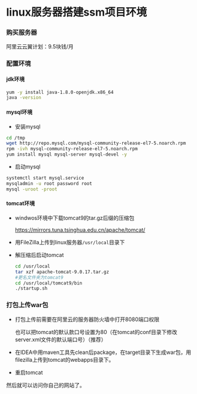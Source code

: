 # linux服务器搭建ssm项目环境


### 购买服务器

阿里云云翼计划：9.5块钱/月

### 配置环境

#### jdk环境

```sh
yum -y install java-1.8.0-openjdk.x86_64
java -version
```

#### mysql环境

* 安装mysql

```sh
cd /tmp
wget http://repo.mysql.com/mysql-community-release-el7-5.noarch.rpm  
rpm -ivh mysql-community-release-el7-5.noarch.rpm 
yum install mysql mysql-server mysql-devel -y
```

* 启动mysql

```sh
systemctl start mysql.service
mysqladmin -u root password root
mysql -uroot -proot
```

#### tomcat环境

* windwos环境中下载tomcat9的tar.gz后缀的压缩包

  https://mirrors.tuna.tsinghua.edu.cn/apache/tomcat/

* 用FileZilla上传到linux服务器`/usr/local`目录下

* 解压缩后启动tomcat

  ```sh
  cd /usr/local
  tar xzf apache-tomcat-9.0.17.tar.gz
  #更名文件夹为tomcat9
  cd /usr/local/tomcat9/bin
  ./startup.sh
  ```

### 打包上传war包

* 打包上传前需要在阿里云的服务器防火墙中打开8080端口权限

  也可以把tomcat的默认款口号设置为80（在tomcat的conf目录下修改server.xml文件的默认端口号）（推荐）

* 在IDEA中用maven工具先clean后package，在target目录下生成war包，用filezilla上传到tomcat的webapps目录下。

* 重启tomcat

然后就可以访问你自己的网站了。
